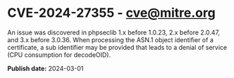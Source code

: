 # CVE-2024-27355 - cve@mitre.org

An issue was discovered in phpseclib 1.x before 1.0.23, 2.x before 2.0.47, and 3.x before 3.0.36. When processing the ASN.1 object identifier of a certificate, a sub identifier may be provided that leads to a denial of service (CPU consumption for decodeOID).

**Publish date:** 2024-03-01
